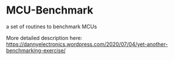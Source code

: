 # MCU-Benchmark
a set of routines to benchmark MCUs

More detailed description here: https://dannyelectronics.wordpress.com/2020/07/04/yet-another-benchmarking-exercise/
